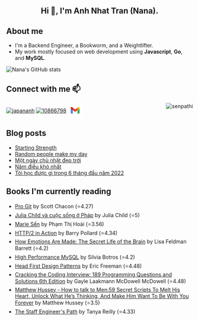 <h2 align="center">Hi 👋, I'm Anh Nhat Tran (Nana).</h1>

## About me

- I'm a Backend Engineer, a Bookworm, and a Weightlifter. 
- My work mostly focused on web development using **Javascript**, **Go**, and **MySQL**.

![Nana's GitHub stats](https://github-readme-stats.vercel.app/api?username=japananh&theme=buefy&show_icons=true)

## Connect with me 📫

<p align="left">
<a href="https://linkedin.com/in/japananh" target="blank"><img align="center" src="https://raw.githubusercontent.com/rahuldkjain/github-profile-readme-generator/master/src/images/icons/Social/linked-in-alt.svg" alt="japananh" height="30" width="40" /></a>
<a href="https://stackoverflow.com/users/8546128/anh-nhat-tran" target="blank"><img align="center" src="https://raw.githubusercontent.com/rahuldkjain/github-profile-readme-generator/master/src/images/icons/Social/stack-overflow.svg" alt="10866798" height="30" width="40" /></a>
<a href="mailto:japananh@gmail.com"><img align="center" src="https://raw.githubusercontent.com/timche/gmail-desktop/main/media/icon.svg" alt="nsspathirana@gmail.com" height="40" width="40" /></a>
<a><img align="right" src="https://komarev.com/ghpvc/?username=japananh&label=Profile%20views&color=0e75b6&style=flat" alt="senpathi" /></a>
</p>

## Blog posts
<!-- BLOG-POST-LIST:START -->
- [Starting Strength](https://nanacoder.hashnode.dev/starting-strength)
- [Random people make my day](https://nanacoder.hashnode.dev/random-people-make-my-day)
- [Một ngày chủ nhật đẹp trời](https://nanacoder.hashnode.dev/mot-ngay-chu-nhat-dep-troi)
- [Năm điều khó nhất](https://nanacoder.hashnode.dev/nam-dieu-kho-nhat)
- [Tôi học được gì trong 6 tháng đầu năm 2022](https://nanacoder.hashnode.dev/toi-hoc-duoc-gi-trong-6-thang-dau-nam-2022)
<!-- BLOG-POST-LIST:END -->

## Books I'm currently reading
<!-- GOODREADS-LIST:START -->
- [Pro Git](https://www.goodreads.com/review/show/4908207924?utm_medium=api&utm_source=rss) by Scott Chacon (⭐️4.27)
- [Julia Child và cuộc sống ở Pháp](https://www.goodreads.com/review/show/4883306717?utm_medium=api&utm_source=rss) by Julia Child (⭐️5)
- [Marie Sến](https://www.goodreads.com/review/show/4878360149?utm_medium=api&utm_source=rss) by Phạm Thị Hoài (⭐️3.56)
- [HTTP/2 in Action](https://www.goodreads.com/review/show/4782967910?utm_medium=api&utm_source=rss) by Barry Pollard (⭐️4.34)
- [How Emotions Are Made: The Secret Life of the Brain](https://www.goodreads.com/review/show/3710904024?utm_medium=api&utm_source=rss) by Lisa Feldman Barrett (⭐️4.2)
- [High Performance MySQL](https://www.goodreads.com/review/show/4668866515?utm_medium=api&utm_source=rss) by Silvia Botros (⭐️4.2)
- [Head First Design Patterns](https://www.goodreads.com/review/show/4731418584?utm_medium=api&utm_source=rss) by Eric Freeman (⭐️4.48)
- [Cracking the Coding Interview: 189 Programming Questions and Solutions 6th Edition](https://www.goodreads.com/review/show/4730339305?utm_medium=api&utm_source=rss) by Gayle Laakmann McDowell McDowell (⭐️4.48)
- [Matthew Hussey - How to talk to Men:59 Secret Scripts To Melt His Heart, Unlock What He’s Thinking, And Make Him Want To Be With You Forever](https://www.goodreads.com/review/show/4657558222?utm_medium=api&utm_source=rss) by Matthew Hussey (⭐️3.5)
- [The Staff Engineer&apos;s Path](https://www.goodreads.com/review/show/4423254875?utm_medium=api&utm_source=rss) by Tanya Reilly (⭐️4.33)
<!-- GOODREADS-LIST:END -->
